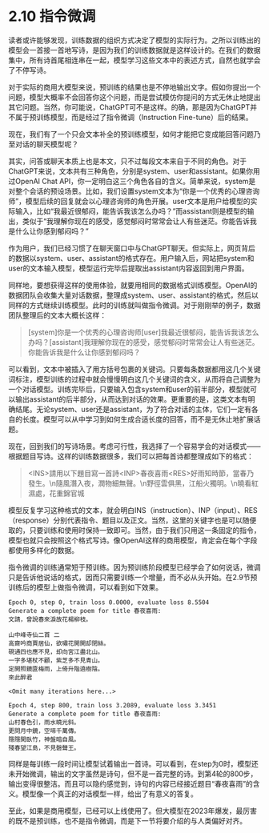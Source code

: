 # 2.10 指令微调

读者或许能够发现，训练数据的组织方式决定了模型的实际行为。之所以训练出的模型会一首接一首地写诗，是因为我们的训练数据就是这样设计的。在我们的数据集中，所有诗首尾相连串在一起，模型学习这些文本中的表述方式，自然也就学会了不停写诗。

对于实际的商用大模型来说，预训练的结果也是不停地输出文字。假如你提出一个问题，模型大概率不会回答你这个问题，而是尝试模仿你提问的方式无休止地提出其它问题。当然，你可能说，ChatGPT可不是这样。的确，那是因为ChatGPT并不属于预训练模型，而是经过了指令微调（Instruction Fine-tune）后的结果。

现在，我们有了一个只会文本补全的预训练模型，如何才能把它变成能回答问题乃至对话的聊天模型呢？

其实，问答或聊天本质上也是本文，只不过每段文本来自于不同的角色。对于ChatGPT来说，文本共有三种角色，分别是system、user和assistant。如果你用过OpenAI Chat API，你一定明白这三个角色各自的含义。简单来说，system是对整个会话的预设场景。比如，我们设置system文本为“你是一个优秀的心理咨询师”，模型后续的回复就会以心理咨询师的角色开展。user文本是用户给模型的实际输入，比如“我最近很郁闷，能告诉我该怎么办吗？”而assistant则是模型的输出，类似于“我理解你现在的感受，感觉郁闷时常常会让人有些迷茫。你能告诉我是什么让你感到郁闷吗？”

作为用户，我们已经习惯了在聊天窗口中与ChatGPT聊天。但实际上，网页背后的数据以system、user、assistant的格式存在。用户输入后，网站把system和user的文本输入模型，模型运行完毕后提取出assistant内容返回到用户界面。

同样地，要想获得这样的使用体验，就要用相同的数据格式训练模型。OpenAI的数据团队会收集大量对话数据，整理成system、user、assistant的格式，然后以同样的方式继续训练模型。此时的训练就叫做指令微调。对于刚刚举的例子，数据团队整理后的文本大概长这样：

> \[system]你是一个优秀的心理咨询师\[user]我最近很郁闷，能告诉我该怎么办吗？\[assistant]我理解你现在的感受，感觉郁闷时常常会让人有些迷茫。你能告诉我是什么让你感到郁闷吗？

可以看到，文本中被插入了用方括号包裹的关键词。只要每条数据都用这几个关键词标注，模型训练的过程中就会慢慢明白这几个关键词的含义，从而将自己调整为一个对话模型。训练完毕后，只要输入包含system和user的前半部分，模型就可以输出assistant的后半部分，从而达到对话的效果。更重要的是，这类文本有明确结尾。无论system、user还是assistant，为了符合对话的主体，它们一定有各自的长度。模型可以从中学习到如何生成合适长度的回答，而不是无休止地扩展话题。

现在，回到我们的写诗场景。考虑可行性，我选择了一个容易学会的对话模式——根据题目写诗。这样的训练数据很多，我们可以把每首诗都整理成如下的格式：

> \<INS>請用以下題目寫一首詩\<INP>春夜喜雨\<RES>好雨知時節，當春乃發生。\n隨風潛入夜，潤物細無聲。\n野徑雲俱黑，江船火獨明。\n曉看紅濕處，花重錦官城

模型反复学习这种格式的文本，就会明白INS（instruction）、INP（input）、RES（response）分别代表指令、题目以及正文。当然，这里的关键字也是可以随便取的，只要训练和使用时保持一致即可。当然，由于我们只用这一条固定的指令，模型也就只会按照这个格式写诗。像OpenAI这样的商用模型，肯定会在每个字段都使用多样化的数据。

指令微调的训练通常短于预训练。因为预训练阶段模型已经学会了如何说话，微调只是告诉他说话的格式，因而只需要训练一个增量，而不必从头开始。在2.9节预训练后的模型上做指令微调，可以看到如下效果。

```
Epoch 0, step 0, train loss 0.0000, evaluate loss 8.5504
Generate a complete poem for title 春夜喜雨:
文請，曾說春來淚故花楊柳枝。

山中峰寺仙二首 二
高齋吟商賈居仙，欲嘯花開開却閉絲。
硯通四也應不見，却向宮江盡北山。
一字多堪杖不顧，紫芝多不見青山。
定開照鏡匳梅雨，上倚升階遶樹陰。
來此醉君

<Omit many iterations here...>

Epoch 4, step 800, train loss 3.2089, evaluate loss 3.3451
Generate a complete poem for title 春夜喜雨:
山村春色引，雨水曉光斜。
更問月中鏡，空啼千萬傳。
隱隱閑臥竹，神盤暗自風。
殘春望江島，不見磬聲王。
```

同样是每训练一段时间让模型试着输出一首诗。可以看到，在step为0时，模型还未开始微调，输出的文字虽然是诗句，但不是一首完整的诗。到第4轮的800步，输出变得很整洁。而且可以隐约感觉到，诗句的内容已经接近题目“春夜喜雨”的含义。模型像一个真正的对话模型一样，给出了有意义的答复。

至此，如果是商用模型，已经可以上线使用了。但大模型在2023年爆发，最厉害的既不是预训练，也不是指令微调，而是下一节将要介绍的与人类偏好对齐。
